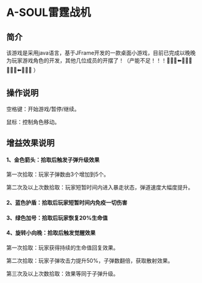 # A-SOUL雷霆战机
## 简介

​		该游戏是采用java语言，基于JFrame开发的一款桌面小游戏，目前已完成以晚晚为玩家游戏角色的开发，其他几位成员的开摆了！（产能不足！！！🧎🏻‍♀️⬅️🏃🏻‍♀️ 🧎🏻‍♂️⬅️🏃🏻‍♂️ ）

## 操作说明

空格键：开始游戏/暂停/继续。

鼠标：控制角色移动。

## 增益效果说明

#### 1、金色箭头：拾取后触发子弹升级效果

第一次拾取：玩家子弹数由3个增加到5个。

第二次及以上次数拾取：玩家短暂时间内进入暴走状态，弹道速度大幅度提升。

#### 2、蓝色护盾：拾取后玩家短暂时间内免疫一切伤害

#### 3、绿色加号：拾取后玩家恢复20%生命值

#### 4、旋转小向晚：拾取后触发觉醒效果

第一次拾取：玩家获得持续的生命值回复效果。

第二次拾取：玩家子弹攻击力提升50%，子弹数翻倍，获取散射效果。

第三次及以上次数拾取：效果等同于子弹升级。
